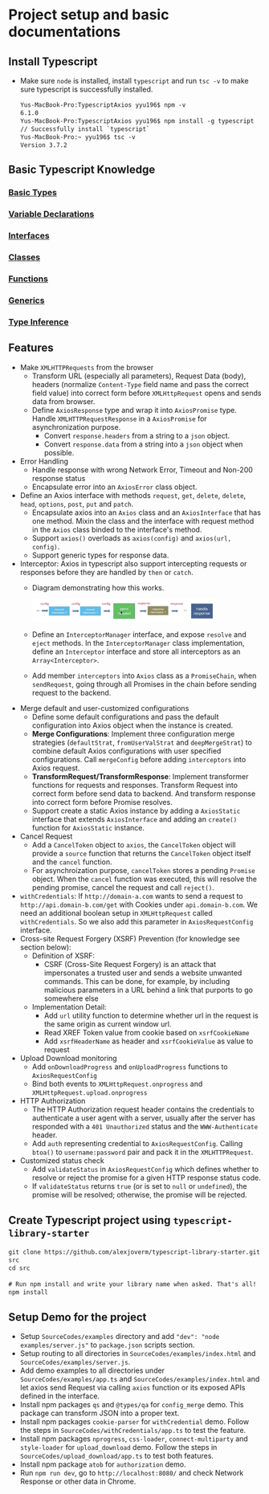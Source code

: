 # Project setup and basic documentations

## Install Typescript
  * Make sure `node` is installed, install `typescript` and run `tsc -v` to make sure typescript is successfully installed.
    ```
    Yus-MacBook-Pro:TypescriptAxios yyu196$ npm -v
    6.1.0
    Yus-MacBook-Pro:TypescriptAxios yyu196$ npm install -g typescript
    // Successfully install `typescript`
    Yus-MacBook-Pro:~ yyu196$ tsc -v
    Version 3.7.2
    ```

## Basic Typescript Knowledge
  ### [Basic Types](./BasicTypescript/BasicTypes.md)
  ### [Variable Declarations](./BasicTypescript/VariableDeclarations.md)
  ### [Interfaces](./BasicTypescript/Interfaces.md)
  ### [Classes](./BasicTypescript/Classes.md)
  ### [Functions](./BasicTypescript/Functions.md)
  ### [Generics](./BasicTypescript/Generics.md)
  ### [Type Inference](./BasicTypescript/TypeInference.md)

## Features
  * Make `XMLHTTPRequests` from the browser
    * Transform URL (especially all parameters), Request Data (body), headers (normalize `Content-Type` field name and pass the correct field value) into correct form before `XMLHttpRequest` opens and sends data from browser.
    * Define `AxiosResponse` type and wrap it into `AxiosPromise` type. Handle `XMLHTTPRequestResponse` in a `AxiosPromise` for asynchronization purpose.
      * Convert `response.headers` from a string to a `json` object. 
      * Convert `response.data` from a string into a `json` object when possible.
  * Error Handling
    * Handle response with wrong Network Error, Timeout and Non-200 response status
    * Encapsulate error into an `AxiosError` class object.
  * Define an Axios interface with methods `request`, `get`, `delete`, `delete`, `head`, `options`, `post`, `put` and `patch`.
    * Encapsulate axios into an `Axios` class and an `AxiosInterface` that has one method. Mixin the class and the interface with request method in the `Axios` class binded to the interface's method.
    * Support `axios()` overloads as `axios(config)` and `axios(url, config)`.
    * Support generic types for response data.
  * Interceptor: Axios in typescript also support intercepting requests or responses before they are handled by `then` or `catch`.
    * Diagram demonstrating how this works.

      <img src="./Images/interceptor.png" height=80% width=80%>
    
    * Define an `InterceptorManager` interface, and expose `resolve` and `eject` methods. In the `InterceptorManager` class implementation, define an `Interceptor` interface and store all interceptors as an `Array<Interceptor>`.
    * Add member `interceptors` into `Axios` class as a `PromiseChain`, when `sendRequest`, going through all Promises in the chain before sending request to the backend.
  * Merge default and user-customized configurations
    * Define some default configurations and pass the default configuration into Axios object when the instance is created.
    * **Merge Configurations**: Implement three configuration merge strategies (`defaultStrat`, `fromUserValStrat` and `deepMergeStrat`) to combine default Axios configurations with user specified configurations. Call `mergeConfig` before adding `interceptors` into Axios request.
    * **TransformRequest/TransformResponse**: Implement transformer functions for requests and responses. Transform Request into correct form before send data to backend. And transform response into correct form before Promise resolves.
    * Support create a static Axios instance by adding a `AxiosStatic` interface that extends `AxiosInterface` and adding an `create()` function for `AxiosStatic` instance.
  * Cancel Request
    * Add a `CancelToken` object to `axios`, the `CancelToken` object will provide a `source` function that returns the `CancelToken` object itself and the `cancel` function.
    * For asynchroization purpose, `cancelToken` stores a pending `Promise` object. When the `cancel` function was executed, this will resolve the pending promise, cancel the request and call `reject()`.
  * `withCredentials`: If `http://domain-a.com` wants to send a request to `http://api.domain-b.com/get` with Cookies under `api.domain-b.com`. We need an additional boolean setup in `XMLHttpRequest` called `withCredentials`. So we also add this parameter in `AxiosRequestConfig` interface.
  * Cross-site Request Forgery (XSRF) Prevention (for knowledge see section below):
    * Definition of XSRF: 
      * CSRF (Cross-Site Request Forgery) is an attack that impersonates a trusted user and sends a website unwanted commands. This can be done, for example, by including malicious parameters in a URL behind a link that purports to go somewhere else
    * Implementation Detail:
      * Add `url` utility function to determine whether url in the request is the same origin as current window url.
      * Read XREF Token value from cookie based on `xsrfCookieName`
      * Add `xsrfHeaderName` as header and `xsrfCookieValue` as value to request
  * Upload Download monitoring
    * Add `onDownloadProgress` and `onUploadProgress` functions to `AxiosRequestConfig`
    * Bind both events to `XMLHttpRequest.onprogress` and `XMLHttpRequest.upload.onprogress`
  * HTTP Authorization
    * The HTTP Authorization request header contains the credentials to authenticate a user agent with a server, usually after the server has responded with a `401 Unauthorized` status and the `WWW-Authenticate` header.
    * Add `auth` representing credential to `AxiosRequestConfig`. Calling `btoa()` to `username:password` pair and pack it in the `XMLHTTPRequest`.
  * Customized status check
    * Add `validateStatus` in `AxiosRequestConfig` which defines whether to resolve or reject the promise for a given HTTP response status code.
    * If `validateStatus` returns `true` (or is set to `null` or `undefined`), the promise will be resolved; otherwise, the promise will be rejected.

## Create Typescript project using `typescript-library-starter`
  ```
  git clone https://github.com/alexjoverm/typescript-library-starter.git src
  cd src

  # Run npm install and write your library name when asked. That's all!
  npm install
  ```

## Setup Demo for the project
  * Setup `SourceCodes/examples` directory and add `"dev": "node examples/server.js"` to `package.json` scripts section.
  * Setup routing to all directories in `SourceCodes/examples/index.html` and `SourceCodes/examples/server.js`.
  * Add demo examples to all directories under `SourceCodes/examples/app.ts` and `SourceCodes/examples/index.html` and let axios send Request via calling `axios` function or its exposed APIs defined in the interface.
  * Install npm packages `qs` and `@types/qa` for `config_merge` demo. This package can transform JSON into a proper text.
  * Install npm packages `cookie-parser` for `withCredential` demo. Follow the steps in `SourceCodes/withCredentials/app.ts` to test the feature.
  * Install npm packages `nprogress`, `css-loader`, `connect-multiparty` and `style-loader` for `upload_download` demo. Follow the steps in `SourceCodes/upload_download/app.ts` to test both features.
  * Install npm package `atob` for `authorization` demo.
  * Run `npm run dev`, go to `http://localhost:8080/` and check Network Response or other data in Chrome.
  